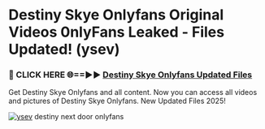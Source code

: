 # Destiny Skye Onlyfans Original Videos 0nlyFans Leaked - Files Updated! (ysev)

<h3>🔴 CLICK HERE 🌐==►► <a href="https://tinyurl.com/x26r9saj" rel="nofollow">Destiny Skye Onlyfans Updated Files</a></h3>

Get Destiny Skye Onlyfans and all content. Now you can access all videos and pictures of Destiny Skye Onlyfans. New Updated Files 2025!

[![ysev](https://i.imgur.com/LkgZPqh.gif)](https://tinyurl.com/x26r9saj)
destiny next door onlyfans